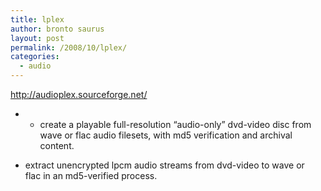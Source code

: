 ```yaml
---
title: lplex
author: bronto saurus
layout: post
permalink: /2008/10/lplex/
categories:
  - audio
---
```

<a href="http://audioplex.sourceforge.net/" target="_blank" >http://audioplex.sourceforge.net/</a>

* * create a playable full-resolution &#8220;audio-only&#8221; dvd-video disc from  
wave or flac audio filesets, with md5 verification and archival  
content.</p> 

* extract unencrypted lpcm audio streams from dvd-video to wave or  
flac in an md5-verified process.</i>